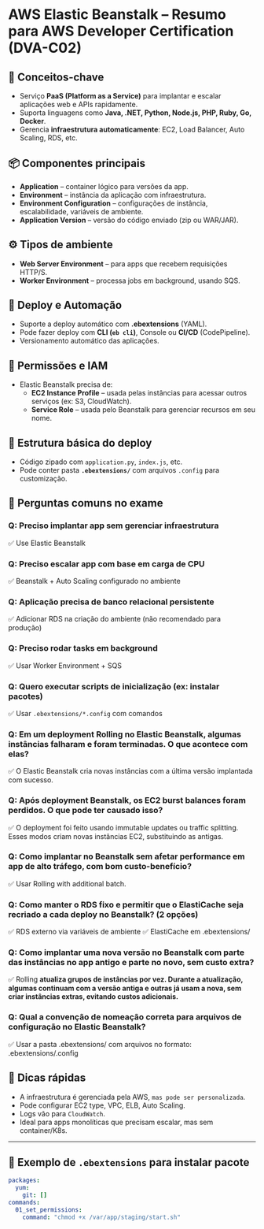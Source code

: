 # AWS Elastic Beanstalk – Resumo para AWS Developer Certification (DVA-C02)

## 🧠 Conceitos-chave
- Serviço **PaaS (Platform as a Service)** para implantar e escalar aplicações web e APIs rapidamente.
- Suporta linguagens como **Java, .NET, Python, Node.js, PHP, Ruby, Go, Docker**.
- Gerencia **infraestrutura automaticamente**: EC2, Load Balancer, Auto Scaling, RDS, etc.

## 📦 Componentes principais
- **Application** – container lógico para versões da app.
- **Environment** – instância da aplicação com infraestrutura.
- **Environment Configuration** – configurações de instância, escalabilidade, variáveis de ambiente.
- **Application Version** – versão do código enviado (zip ou WAR/JAR).

## ⚙️ Tipos de ambiente
- **Web Server Environment** – para apps que recebem requisições HTTP/S.
- **Worker Environment** – processa jobs em background, usando SQS.

## 🧰 Deploy e Automação
- Suporte a deploy automático com **.ebextensions** (YAML).
- Pode fazer deploy com **CLI (`eb cli`)**, Console ou **CI/CD** (CodePipeline).
- Versionamento automático das aplicações.

## 🔐 Permissões e IAM
- Elastic Beanstalk precisa de:
  - **EC2 Instance Profile** – usada pelas instâncias para acessar outros serviços (ex: S3, CloudWatch).
  - **Service Role** – usada pelo Beanstalk para gerenciar recursos em seu nome.

## 📁 Estrutura básica do deploy
- Código zipado com `application.py`, `index.js`, etc.
- Pode conter pasta **`.ebextensions/`** com arquivos `.config` para customização.

## 🧪 Perguntas comuns no exame

### Q: Preciso implantar app sem gerenciar infraestrutura
✅ Use Elastic Beanstalk

### Q: Preciso escalar app com base em carga de CPU
✅ Beanstalk + Auto Scaling configurado no ambiente

### Q: Aplicação precisa de banco relacional persistente
✅ Adicionar RDS na criação do ambiente (não recomendado para produção)

### Q: Preciso rodar tasks em background
✅ Usar Worker Environment + SQS

### Q: Quero executar scripts de inicialização (ex: instalar pacotes)
✅ Usar `.ebextensions/*.config` com comandos

### Q: Em um deployment Rolling no Elastic Beanstalk, algumas instâncias falharam e foram terminadas. O que acontece com elas?
✅ O Elastic Beanstalk cria novas instâncias com a última versão implantada com sucesso.

### Q: Após deployment Beanstalk, os EC2 burst balances foram perdidos. O que pode ter causado isso?
✅ O deployment foi feito usando immutable updates ou traffic splitting. Esses modos criam novas instâncias EC2, substituindo as antigas. 

### Q: Como implantar no Beanstalk sem afetar performance em app de alto tráfego, com bom custo-benefício?
✅ Usar Rolling with additional batch.

### Q: Como manter o RDS fixo e permitir que o ElastiCache seja recriado a cada deploy no Beanstalk? (2 opções)
✅ RDS externo via variáveis de ambiente
✅ ElastiCache em .ebextensions/

### Q: Como implantar uma nova versão no Beanstalk com parte das instâncias no app antigo e parte no novo, sem custo extra?
✅ Rolling
**atualiza grupos de instâncias por vez. Durante a atualização, algumas continuam com a versão antiga e outras já usam a nova, sem criar instâncias extras, evitando custos adicionais.**

### Q: Qual a convenção de nomeação correta para arquivos de configuração no Elastic Beanstalk?
✅ Usar a pasta .ebextensions/ com arquivos no formato:
.ebextensions/<nome>.config

## 📌 Dicas rápidas
- A infraestrutura é gerenciada pela AWS, `mas pode ser personalizada`.
- Pode configurar EC2 type, VPC, ELB, Auto Scaling.
- Logs vão para `CloudWatch`.
- Ideal para apps monolíticas que precisam escalar, mas sem container/K8s.

---

## 🧪 Exemplo de `.ebextensions` para instalar pacote
```yaml
packages:
  yum:
    git: []
commands:
  01_set_permissions:
    command: "chmod +x /var/app/staging/start.sh"
